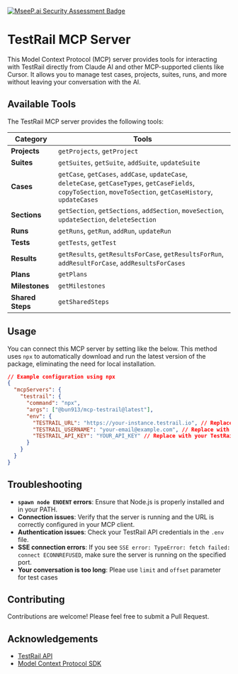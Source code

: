 [![MseeP.ai Security Assessment Badge](https://mseep.net/pr/bun913-mcp-testrail-badge.png)](https://mseep.ai/app/bun913-mcp-testrail)

# TestRail MCP Server

This Model Context Protocol (MCP) server provides tools for interacting with TestRail directly from Claude AI and other MCP-supported clients like Cursor. It allows you to manage test cases, projects, suites, runs, and more without leaving your conversation with the AI.

## Available Tools

The TestRail MCP server provides the following tools:

| Category | Tools |
|----------|-------|
| **Projects** | `getProjects`, `getProject` |
| **Suites** | `getSuites`, `getSuite`, `addSuite`, `updateSuite` |
| **Cases** | `getCase`, `getCases`, `addCase`, `updateCase`, `deleteCase`, `getCaseTypes`, `getCaseFields`, `copyToSection`, `moveToSection`, `getCaseHistory`, `updateCases` |
| **Sections** | `getSection`, `getSections`, `addSection`, `moveSection`, `updateSection`, `deleteSection` |
| **Runs** | `getRuns`, `getRun`, `addRun`, `updateRun` |
| **Tests** | `getTests`, `getTest` |
| **Results** | `getResults`, `getResultsForCase`, `getResultsForRun`, `addResultForCase`, `addResultsForCases` |
| **Plans** | `getPlans` |
| **Milestones** | `getMilestones` |
| **Shared Steps** | `getSharedSteps` |

## Usage

You can connect this MCP server by setting like the below. This method uses `npx` to automatically download and run the latest version of the package, eliminating the need for local installation.

```json
// Example configuration using npx
{
  "mcpServers": {
    "testrail": {
      "command": "npx",
      "args": ["@bun913/mcp-testrail@latest"],
      "env": {
        "TESTRAIL_URL": "https://your-instance.testrail.io", // Replace with your TestRail URL
        "TESTRAIL_USERNAME": "your-email@example.com", // Replace with your TestRail username
        "TESTRAIL_API_KEY": "YOUR_API_KEY" // Replace with your TestRail API key
      }
    }
  }
}
```

## Troubleshooting

- **`spawn node ENOENT` errors**: Ensure that Node.js is properly installed and in your PATH.
- **Connection issues**: Verify that the server is running and the URL is correctly configured in your MCP client.
- **Authentication issues**: Check your TestRail API credentials in the `.env` file.
- **SSE connection errors**: If you see `SSE error: TypeError: fetch failed: connect ECONNREFUSED`, make sure the server is running on the specified port.
- **Your conversation is too long**: Pleae use `limit` and `offset` parameter for test cases

## Contributing

Contributions are welcome! Please feel free to submit a Pull Request.

## Acknowledgements

- [TestRail API](https://docs.testrail.techmatrix.jp/testrail/docs/702/api/)
- [Model Context Protocol SDK](https://github.com/modelcontextprotocol/typescript-sdk)

